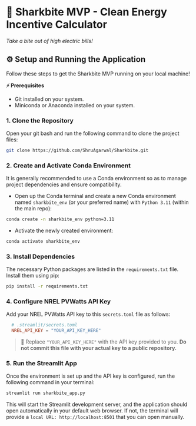 # 🦈 Sharkbite MVP - Clean Energy Incentive Calculator
 *Take a bite out of high electric bills!*

<!---
# Sharkbite MVP - Clean Energy Incentive Calculator

This project is a Streamlit-based Minimum Viable Product (MVP) for the Sharkbite platform, designed to help users assess eligibility and estimate benefits for clean energy project incentives, with an initial focus on the USDA REAP grant.
--->

## ⚙ Setup and Running the Application
Follow these steps to get the Sharkbite MVP running on your local machine!

**⚡ Prerequisites**
*   Git installed on your system.
*   Miniconda or Anaconda installed on your system.

### 1. Clone the Repository
Open your git bash and run the following command to clone the project files:
```bash
git clone https://github.com/ShruAgarwal/Sharkbite.git
```

### 2. Create and Activate Conda Environment
It is generally recommended to use a Conda environment so as to manage project dependencies and ensure compatibility.

- Open up the Conda terminal and create a new Conda environment named `sharkbite_env` (or your preferred name) with `Python 3.11` (within the main repo):
```bash
conda create -n sharkbite_env python=3.11
```

- Activate the newly created environment:
```bash
conda activate sharkbite_env
```

### 3. Install Dependencies
The necessary Python packages are listed in the `requirements.txt` file. Install them using pip:
```bash
pip install -r requirements.txt
```

### 4. Configure NREL PVWatts API Key
<!--This application uses the NREL PVWatts API to estimate solar energy production which requires an API key from NREL.-->
Add your NREL PVWatts API key to this `secrets.toml` file as follows:
```toml
  # .streamlit/secrets.toml
  NREL_API_KEY = "YOUR_API_KEY_HERE"
```
> 📌 Replace `"YOUR_API_KEY_HERE"` with the API key provided to you. **Do not commit this file with your actual key to a public repository.**

### 5. Run the Streamlit App
Once the environment is set up and the API key is configured, run the following command in your terminal:
```bash
streamlit run sharkbite_app.py
```

This will start the Streamlit development server, and the application should open automatically in your default web browser. If not, the terminal will provide a `local URL: http://localhost:8501` that you can open manually.

<!--
## 📁 Project Structure

Sharkbite/
├── .streamlit/
│   └── config.toml          # Main App Theme
│   └── secrets.toml         # For API keys and other secrets
├── sharkbite_engine/        # Core logic and utilities
│   ├── utils.py             # Calculation functions, API calls, constants
│   └── ui_screens.py        # Streamlit screen rendering functions
├── sharkbite_app.py         # Main Streamlit app
├── requirements.txt         # Project dependencies
├── sk_logo.png              # Main App logo
├── .gitignore               # Files/dependencies to ignore
└── README.md                # About the project & general instructions-->
